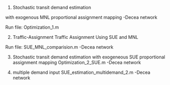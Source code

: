 
1. Stochastic transit demand estimation

  with exogenous MNL proportional assignment mapping
  -Decea network

  Run file:
  Optimization_1.m

2. Traffic-Assignment
  Traffic Assignment Using SUE and MNL
  
  Run file:
  SUE_MNL_comparision.m
  -Decea network

3. Stochastic transit demand estimation
  with exogeneous SUE proportional assignment mapping
  Optimization_2_SUE.m
  -Decea network

4. multiple demand input 
  SUE_estimation_multidemand_2.m
  -Decea network
